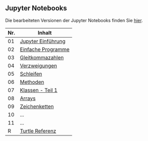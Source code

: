 ## Jupyter Notebooks

Die bearbeiteten Versionen der Jupyter Notebooks finden Sie [hier](notebooks-bearbeitet.md).

| Nr. | Inhalt |
| --- | ------ |
| 01 | [Jupyter Einführung](https://nbviewer.jupyter.org/github/Andreas-Forster/gyminf-programmieren/blob/master/notebooks/JupyterEinfuehrung.ipynb) |
| 02 | [Einfache Programme](https://nbviewer.jupyter.org/github/Andreas-Forster/gyminf-programmieren/blob/master/notebooks/EinfacheProgramme.ipynb) |
| 03 | [Gleitkommazahlen](https://nbviewer.jupyter.org/github/Andreas-Forster/gyminf-programmieren/blob/master/notebooks/Gleitkommazahlen.ipynb) |
| 04 | [Verzweigungen](https://nbviewer.jupyter.org/github/Andreas-Forster/gyminf-programmieren/blob/master/notebooks/Verzweigungen.ipynb) |
| 05 | [Schleifen](https://nbviewer.jupyter.org/github/Andreas-Forster/gyminf-programmieren/blob/master/notebooks/Schleifen.ipynb) |
| 06 | [Methoden](https://nbviewer.jupyter.org/github/Andreas-Forster/gyminf-programmieren/blob/master/notebooks/Methoden.ipynb) |
| 07 | [Klassen - Teil 1](https://nbviewer.jupyter.org/github/Andreas-Forster/gyminf-programmieren/blob/master/notebooks/KlassenTeil1.ipynb) |
| 08 | [Arrays](https://nbviewer.jupyter.org/github/Andreas-Forster/gyminf-programmieren/blob/master/notebooks/Arrays.ipynb) |
| 09 | [Zeichenketten](https://nbviewer.jupyter.org/github/Andreas-Forster/gyminf-programmieren/blob/master/notebooks/Strings.ipynb) |
| 10 | ... |
| 11 | ... |
|  R | [Turtle Referenz](https://nbviewer.jupyter.org/github/Andreas-Forster/gyminf-programmieren/blob/master/notebooks/Turtle-Referenz.ipynb) |